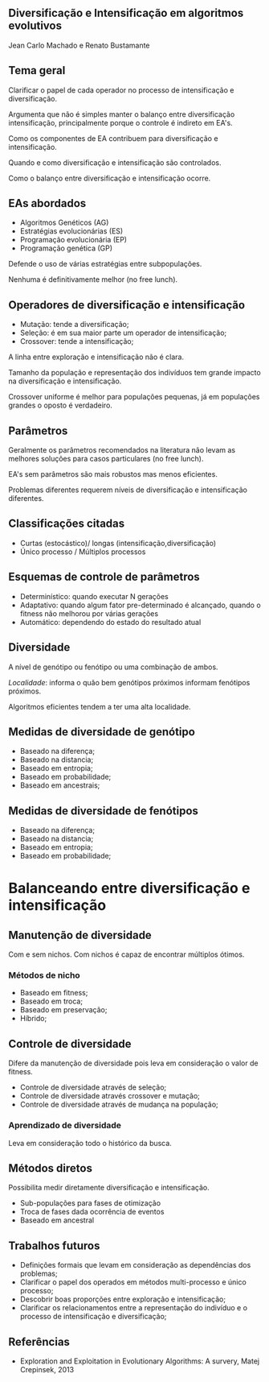 Diversificação e Intensificação em algoritmos evolutivos
--------------------------------------------------------

Jean Carlo Machado e Renato Bustamante

Tema geral
----------

Clarificar o papel de cada operador no processo de
intensificação e diversificação.

Argumenta que não é simples manter o balanço entre diversificação
intensificação, principalmente porque o controle é indireto em EA's.

Como os componentes de EA contribuem para diversificação e
intensificação.

Quando e como diversificação e intensificação são controlados.

Como o balanço entre diversificação e intensificação ocorre.

EAs abordados
-------------

- Algoritmos Genéticos (AG)
- Estratégias evolucionárias (ES)
- Programação evolucionária (EP)
- Programação genética (GP)

Defende o uso de várias estratégias entre subpopulações.

Nenhuma é definitivamente melhor (no free lunch).

Operadores de diversificação e intensificação
---------------------------------------------

- Mutação: tende a  diversificação;
- Seleção: é em sua maior parte um operador de intensificação;
- Crossover: tende a intensificação;

A linha entre exploração e intensificação não é clara.

Tamanho da população e representação dos indivíduos tem grande
impacto na diversificação e intensificação.

Crossover uniforme é melhor para populações pequenas, já em
populações grandes o oposto é verdadeiro.

Parâmetros
----------

Geralmente os parâmetros recomendados na literatura não levam as
melhores soluções para casos particulares (no free lunch).

EA's sem parâmetros são mais robustos mas menos eficientes.

Problemas diferentes requerem níveis de diversificação e
intensificação diferentes.

Classificações citadas
----------------------

- Curtas (estocástico)/ longas (intensificação,diversificação)
- Único processo / Múltiplos processos

Esquemas de controle de parâmetros
----------------------------------

- Determinístico: quando executar N gerações
- Adaptativo: quando algum fator pre-determinado é alcançado, quando o fitness não melhorou por várias gerações
- Automático: dependendo do estado do resultado atual

Diversidade
-----------

A nível de genótipo ou fenótipo ou uma combinação de ambos.

*Localidade*: informa o quão bem genótipos próximos informam
fenótipos próximos.

Algoritmos eficientes tendem a ter uma alta localidade.


Medidas de diversidade de genótipo
----------------------------------

- Baseado na diferença;
- Baseado na distancia;
- Baseado em entropia;
- Baseado em probabilidade;
- Baseado em ancestrais;

Medidas de diversidade de fenótipos
-----------------------------------

- Baseado na diferença;
- Baseado na distancia;
- Baseado em entropia;
- Baseado em probabilidade;

Balanceando entre diversificação e intensificação
=================================================

Manutenção de diversidade
-------------------------

Com e sem nichos. Com nichos é capaz de encontrar múltiplos
ótimos.

###  Métodos de nicho

- Baseado em fitness;
- Baseado em troca;
- Baseado em preservação;
- Híbrido;

Controle de diversidade
-----------------------

Difere da manutenção de diversidade pois leva em consideração o valor de fitness.

- Controle de diversidade através de seleção;
- Controle de diversidade através crossover e mutação;
- Controle de diversidade através de mudança na população;

### Aprendizado de diversidade

Leva em consideração todo o histórico da busca.


Métodos diretos
----------------

Possibilita  medir diretamente diversificação e
intensificação.

- Sub-populações para fases de otimização
- Troca de fases dada ocorrência de eventos
- Baseado em ancestral


Trabalhos futuros
-----------------

- Definições formais que levam em consideração as dependências dos
problemas;
- Clarificar o papel dos operados em métodos multi-processo e único
processo;
- Descobrir boas proporções entre exploração e intensificação;
- Clarificar os relacionamentos entre a representação do indivíduo
  e o processo de  intensificação e diversificação;

Referências
-----------

- Exploration and Exploitation in Evolutionary Algorithms: A survery, Matej Crepinsek, 2013

